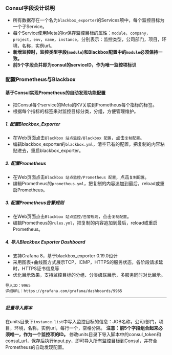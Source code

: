 ### Consul字段设计说明

- 所有数据存在一个名为`blackbox_exporter`的Services项中，每个监控目标为一个子Service。
- 每个Service使用Meta的kv保存监控目标的属性：`module`，`company`，`project`，`env`，`name`，`instance`，分别表示：监控类型，公司部门，项目，环境，名称，实例url。
- **新增监控时，监控类型字段(`module`)和Blackbox配置中的`module`必须保持一致。**
- **前5个字段合并即为consul的serviceID，作为唯一监控项标识**

### 配置Prometheus与Blackbox

#### 基于Consul实现Prometheus的自动发现功能配置
- 把Consul每个service的Meta的KV关联到Prometheus每个指标的标签。
- 根据每个指标的标签来对监控目标分类，分组，方便管理维护。
##### 1. 配置Blackbox_Exporter
- 在Web页面点击`Blackbox 站点监控/Blackbox 配置`，点击`复制配置`。
- 编辑blackbox_exporter的`blackbox.yml`，清空已有的配置，把复制的内容粘贴进去，重启blackbox_exporter。
##### 2. 配置Prometheus
- 在Web页面点击`Blackbox 站点监控/Prometheus 配置`，点击`复制配置`。
- 编辑Prometheus的`prometheus.yml`，把复制的内容追加到最后，reload或重启Prometheus。
##### 3. 配置Prometheus告警规则
- 在Web页面点击`Blackbox 站点监控/告警规则`，点击`复制配置`。
- 编辑Prometheus的`rules.yml`，把复制的内容追加到最后，reload或重启Prometheus。
##### 4. 导入Blackbox Exporter Dashboard
- 支持Grafana 8，基于blackbox_exporter 0.19.0设计
- 采用图表+曲线图方式展示TCP，ICMP，HTTPS的服务状态，各阶段请求延时，HTTPS证书信息等
- 优化展示效果，支持监控目标的分组、分类级联展示，多服务同时对比展示。
```
导入ID：9965
详细URL：https://grafana.com/grafana/dashboards/9965
```

---

##### 批量导入脚本

在units目录下`instance.list`中写入监控目标的信息：JOB名称，公司/部门，项目，环境，名称，实例url，每行一个，空格分隔。
**注意：前5个字段组合起来必须唯一，作为一个监控项的ID。**
修改units目录下导入脚本中的consul_token和consul_url，保存后执行input.py，即可导入所有监控目标到Consul，并符合Prometheus的自动发现配置。
